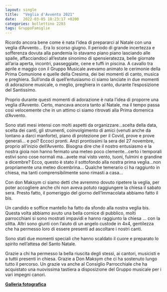 ```yaml
---
layout: single
title:  "Veglia d'Avvento 2021"
date:   2022-03-05 18:23:17 +0200
categories: bollettino 2203
tags: GruppoFamiglie
---
```


Ricordo ancora bene come è nata l’idea di prepararci al Natale con una veglia d’Avvento... Era lo scorso giugno. Il periodo di grande incertezza e sofferenza dovuta alla pandemia lo stavamo piano piano lasciando alle spalle, affacciandoci all’estate sinonimo di spensieratezza, belle giornate all’aria aperta, incontri, passeggiate, cene e tuffi in piscina. A cavallo tra aprile e maggio con il Gruppo Musicale avevamo animato le cerimonie della Prima Comunione e quelle della Cresima, dei bei momenti di canto, musica e preghiera. Sull’onda di quell’entusiasmo ci siamo lanciate in due momenti di adorazione musicale, o meglio, preghiera in canto, durante l’esposizione del Santissimo.

Proprio durante questi momenti di adorazione è nata l’idea di proporre una veglia d’Avvento. Certo, mancava ancora tanto al Natale, ma il tempo passa così velocemente che in un attimo ci siamo ritrovati alla Prima domenica d’Avvento.

Sono stati mesi intensi con molti aspetti da organizzare...scelta della data, scelta dei canti, gli strumenti, coinvolgimento di amici (venuti anche da lontano a darci manforte), piano di protezione per il Covid, prove e prove generali... e poi? Eccoci pronti. Anzi prontissimi la sera del 27 novembre, proprio all’inizio dell’Avvento. Bisogna dire che il nostro entusiasmo e la nostra gioia non hanno fermato una meteo poco clemente...certo i temporali estivi sono cose normali ma...avete mai visto vento, tuoni, fulmini e grandine a dicembre? Ecco, questo è stato il sottofondo alla nostra prima veglia...non propriamente una meteo dicembrina... Qualche temerario ci ha raggiunto in chiesa, ma tanti comprensibilmente sono rimasti a casa...

Con don Maksym ci siamo detti che avremmo dovuto ripetere la veglia, per poter accogliere anche chi non aveva potuto raggiungere la chiesa il sabato sera. Presto fatto, il pomeriggio del giorno dell’Immacolata abbiamo fatto il bis.

Un candido e soffice mantello ha fatto da sfondo alla nostra veglia bis. Questa volta abbiamo avuto una bella cornice di pubblico, molti parrocchiani si sono mostrati impavidi e hanno raggiunto la chiesa ... con la slitta. Altri sono giunti con l’aiuto di un angelo custode in 4x4, gentilezza che ha permesso loro di essere presenti ad ascoltare i nostri canti.
 
Sono stati due momenti speciali che hanno scaldato il cuore e preparato lo spirito nell’attesa del Santo Natale.

Grazie a chi ha permesso la bella riuscita degli stessi, ai cantori, musicisti e a tuttii presenti in chiesa. Grazie a Don Maksym che ci ha sostenuto lungo tutto il percorso. Un grazie va anche al Consiglio Parrocchiale che ha acquistato una nuovissima tastiera a disposizione del Gruppo musicale per i vari impegni canori.

<a href="/foto/veglia-avvento-21/">**Galleria fotografica**</a>
